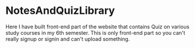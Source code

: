 # NotesAndQuizLibrary
Here I have built front-end part of the website that contains Quiz on various study courses in my 6th semester.  This is only front-end part so you can't really signup or signin and can't upload something.
